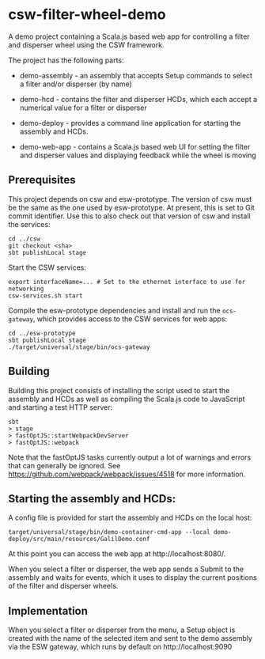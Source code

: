 # csw-filter-wheel-demo

A demo project containing a Scala.js based web app for controlling a filter and disperser wheel using the CSW framework.

The project has the following parts:

* demo-assembly - an assembly that accepts Setup commands to select a filter and/or disperser (by name)

* demo-hcd - contains the filter and disperser HCDs, which each accept a numerical value for a filter or disperser

* demo-deploy - provides a command line application for starting the assembly and HCDs.

* demo-web-app - contains a Scala.js based web UI for setting the filter and disperser values and displaying feedback while the wheel is moving


## Prerequisites

This project depends on csw and esw-prototype. The version of csw must be the same as the one used by esw-prototype.
At present, this is set to Git commit identifier. Use this to also check out that version of csw and install the services:

    cd ../csw
    git checkout <sha>
    sbt publishLocal stage

Start the CSW services:
    
    export interfaceName=... # Set to the ethernet interface to use for networking
    csw-services.sh start

Compile the esw-prototype dependencies and install and run the `ocs-gateway`, which provides access to the CSW services for web apps:
 
    cd ../esw-prototype
    sbt publishLocal stage 
    ./target/universal/stage/bin/ocs-gateway

## Building

Building this project consists of installing the script used to start the assembly and HCDs as well as compiling the Scala.js code to JavaScript and starting a test HTTP server:

    sbt 
    > stage
    > fastOptJS::startWebpackDevServer
    > fastOptJS::webpack

Note that the fastOptJS tasks currently output a lot of warnings and errors that can generally be ignored.
See https://github.com/webpack/webpack/issues/4518 for more information.

## Starting the assembly and HCDs:

A config file is provided for start the assembly and HCDs on the local host:

    target/universal/stage/bin/demo-container-cmd-app --local demo-deploy/src/main/resources/GalilDemo.conf

At this point you can access the web app at http://localhost:8080/.

When you select a filter or disperser, the web app sends a Submit to the assembly and waits for events, which it 
uses to display the current positions of the filter and disperser wheels.

## Implementation

When you select a filter or disperser from the menu, a Setup object is created with the name of the selected item 
and sent to the demo assembly via the ESW gateway, which runs by default on http://localhost:9090